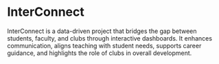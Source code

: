# InterConnect
InterConnect is a data-driven project that bridges the gap between students, faculty, and clubs through interactive dashboards. It enhances communication, aligns teaching with student needs, supports career guidance, and highlights the role of clubs in overall development.
